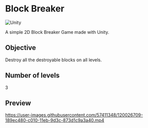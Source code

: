 # Block Breaker 
<img alt="Unity" src="https://img.shields.io/badge/unity-%23000000.svg?style=for-the-badge&logo=unity&logoColor=white"/>

A simple 2D Block Breaker Game made with Unity. 


## Objective 

Destroy all the destroyable blocks on all levels.


## Number of levels

3


## Preview


https://user-images.githubusercontent.com/57411348/120026709-189ec480-c010-11eb-9d3c-873d1c9a3a40.mp4


